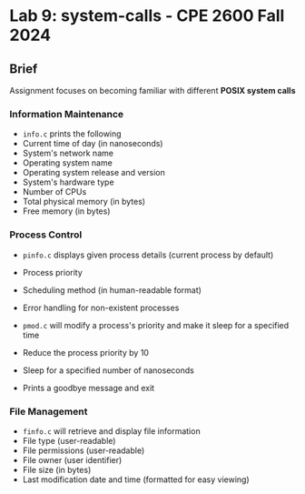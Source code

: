 # Lab 9: system-calls - CPE 2600 Fall 2024

## Brief
Assignment focuses on becoming familiar with different **POSIX system calls**

### Information Maintenance
- `info.c` prints the following
 - Current time of day (in nanoseconds)  
 - System's network name  
 - Operating system name  
 - Operating system release and version  
 - System's hardware type  
 - Number of CPUs  
 - Total physical memory (in bytes)  
 - Free memory (in bytes)

### Process Control
 - `pinfo.c` displays given process details (current process by default)
 - Process priority  
 - Scheduling method (in human-readable format)  
 - Error handling for non-existent processes 
 
 - `pmod.c` will modify a process's priority and make it sleep for a specified time  
 - Reduce the process priority by 10  
 - Sleep for a specified number of nanoseconds  
 - Prints a goodbye message and exit

 ### File Management
 - `finfo.c` will retrieve and display file information 
  - File type (user-readable)  
  - File permissions (user-readable)  
  - File owner (user identifier)  
  - File size (in bytes)  
  - Last modification date and time (formatted for easy viewing)